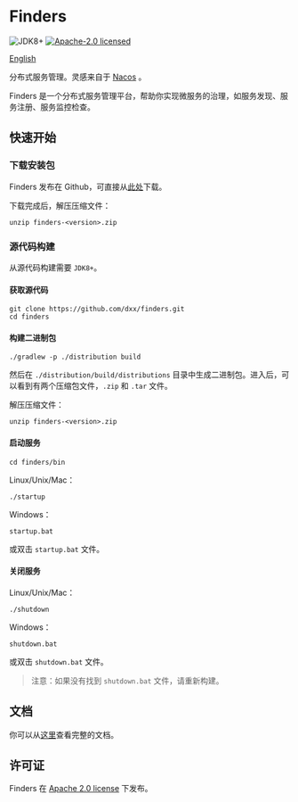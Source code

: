 # Finders

![JDK8+](https://img.shields.io/badge/JDK-1.8%2B-%23b07219)
[![Apache-2.0 licensed](https://img.shields.io/github/license/dxx/finders.svg?color=blue)](./LICENSE)

[English](./README.md)

分布式服务管理。灵感来自于 [Nacos](https://github.com/alibaba/nacos) 。

Finders 是一个分布式服务管理平台，帮助你实现微服务的治理，如服务发现、服务注册、服务监控检查。

## 快速开始

### 下载安装包

Finders 发布在 Github，可直接从[此处](https://github.com/dxx/finders/releases)下载。

下载完成后，解压压缩文件：

```shell
unzip finders-<version>.zip
```

### 源代码构建

从源代码构建需要 `JDK8+`。

#### 获取源代码

```shell
git clone https://github.com/dxx/finders.git
cd finders
```

#### 构建二进制包

```shell
./gradlew -p ./distribution build
```

然后在 `./distribution/build/distributions` 目录中生成二进制包。进入后，可以看到有两个压缩包文件，`.zip` 和 `.tar` 文件。

解压压缩文件：

```shell
unzip finders-<version>.zip
```

#### 启动服务

```shell
cd finders/bin
```

Linux/Unix/Mac：

```shell
./startup
```

Windows：

```shell
startup.bat
```

或双击 `startup.bat` 文件。

#### 关闭服务

Linux/Unix/Mac：

```shell
./shutdown
```

Windows：

```
shutdown.bat
```

或双击 `shutdown.bat` 文件。

> 注意：如果没有找到 `shutdown.bat` 文件，请重新构建。

## 文档

你可以从[这里](https://dxx.github.io/finders)查看完整的文档。

## 许可证

Finders 在 [Apache 2.0 license](./LICENSE) 下发布。

